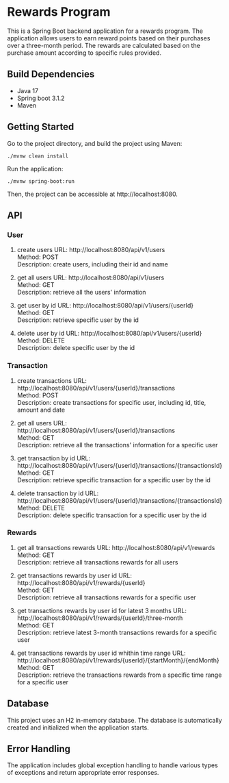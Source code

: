 # Rewards Program
This is a Spring Boot backend application for a rewards program. The application allows users to earn reward points based on their purchases over a three-month period. The rewards are calculated based on the purchase amount according to specific rules provided.

## Build Dependencies
- Java 17
- Spring boot 3.1.2
- Maven

## Getting Started
Go to the project directory, and build the project using Maven:
```
./mvnw clean install
```
Run the application:
```
./mvnw spring-boot:run
```
Then, the project can be accessible at http://localhost:8080.

## API 
### User
1. create users
URL: http://localhost:8080/api/v1/users  
Method: POST  
Description: create users, including their id and name

2. get all users
URL: http://localhost:8080/api/v1/users  
Method: GET  
Description: retrieve all the users' information

3. get user by id
URL: http://localhost:8080/api/v1/users/{userId}  
Method: GET  
Description: retrieve specific user by the id

4. delete user by id
URL: http://localhost:8080/api/v1/users/{userId}  
Method: DELETE  
Description: delete specific user by the id


### Transaction
1. create transactions
URL: http://localhost:8080/api/v1/users/{userId}/transactions  
Method: POST  
Description: create transactions for specific user, including id, title, amount and date

2. get all users
URL: http://localhost:8080/api/v1/users/{userId}/transactions  
Method: GET  
Description: retrieve all the transactions' information for a specific user

3. get transaction by id
URL: http://localhost:8080/api/v1/users/{userId}/transactions/{transactionsId}  
Method: GET  
Description: retrieve specific transaction for a specific user by the id

4. delete transaction by id
URL: http://localhost:8080/api/v1/users/{userId}/transactions/{transactionsId}  
Method: DELETE  
Description: delete specific transaction for a specific user by the id

### Rewards
1. get all transactions rewards
URL: http://localhost:8080/api/v1/rewards  
Method: GET  
Description: retrieve all transactions rewards for all users

2. get transactions rewards by user id
URL: http://localhost:8080/api/v1/rewards/{userId}  
Method: GET  
Description: retrieve all transactions rewards for a specific user

3. get transactions rewards by user id for latest 3 months
URL: http://localhost:8080/api/v1/rewards/{userId}/three-month  
Method: GET  
Description: retrieve latest 3-month transactions rewards for a specific user

4. get transactions rewards by user id whithin time range
URL: http://localhost:8080/api/v1/rewards/{userId}/{startMonth}/{endMonth}  
Method: GET  
Description: retrieve the transactions rewards from a specific time range for a specific user


## Database
This project uses an H2 in-memory database. The database is automatically created and initialized when the application starts.

## Error Handling
The application includes global exception handling to handle various types of exceptions and return appropriate error responses.

